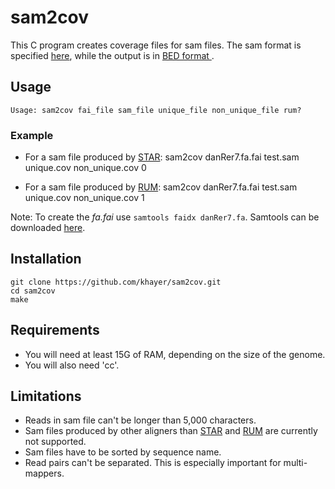 # sam2cov

This C program creates coverage files for sam files. The sam format is specified [here](http://samtools.sourceforge.net/SAMv1.pdf), while the output is in [BED format ](http://genome.ucsc.edu/FAQ/FAQformat.html#format1).

## Usage

    Usage: sam2cov fai_file sam_file unique_file non_unique_file rum?


### Example

* For a sam file produced by [STAR](https://code.google.com/p/rna-star/):
    sam2cov danRer7.fa.fai test.sam unique.cov non_unique.cov 0

* For a sam file produced by [RUM](http://cbil.upenn.edu/RUM/):
    sam2cov danRer7.fa.fai test.sam unique.cov non_unique.cov 1

Note: To create the *fa.fai* use `samtools faidx danRer7.fa`. Samtools can be downloaded [here](http://samtools.sourceforge.net/).

## Installation

    git clone https://github.com/khayer/sam2cov.git
    cd sam2cov
    make

## Requirements

* You will need at least 15G of RAM, depending on the size of the genome.
* You will also need 'cc'.

## Limitations

* Reads in sam file can't be longer than 5,000 characters.
* Sam files produced by other aligners than [STAR](https://code.google.com/p/rna-star/) and [RUM](http://cbil.upenn.edu/RUM/) are currently not supported.
* Sam files have to be sorted by sequence name.
* Read pairs can't be separated. This is especially important for multi-mappers.
